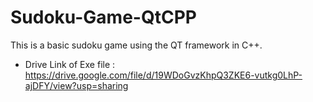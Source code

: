 # Sudoku-Game-QtCPP
This is a basic sudoku game using the QT framework in C++.
- Drive Link of Exe file : <a target="_blank" href="https://drive.google.com/file/d/19WDoGvzKhpQ3ZKE6-vutkg0LhP-ajDFY/view?usp=sharing" >https://drive.google.com/file/d/19WDoGvzKhpQ3ZKE6-vutkg0LhP-ajDFY/view?usp=sharing</a>
